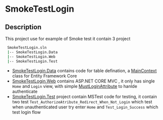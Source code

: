# SmokeTestLogin

## Description
This project use for example of Smoke test it contain 3 project
```bash
 SmokeTestLogin.sln
 |-- SmokeTestLogin.Data
 |-- SmokeTestLogin.Web
 |-- SmokeTestLogin.Test

```
* [SmokeTestLogin.Data](./SmokeTestLogin.Data) contains code for table defination, a [MainContext](./SmokeTestLogin.Data/MainContext.cs) class for Entity Framework Core
* [SmokeTestLogin.Web](./SmokeTestLogin) contains ASP.NET CORE MVC , it only has single `Home` and `Login` view, with simple [MustLoginAttribute](./SmokeTestLogin/Customs/MustLoginAttribute.cs) to hanlde authenticate
* [SmokeTestLogin.Test](./SmokeTestLogin.Test) project contain MSTest code for testing, it contain two test `Test_AuthorizeAtribute_Redirect_When_Not_Login` which test when unauthenticated user try enter `Home` and `Test_Login_Success` which test login flow